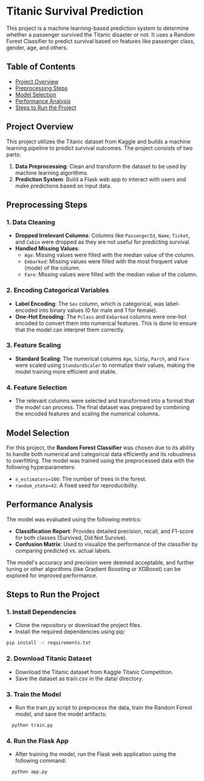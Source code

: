 # Titanic Survival Prediction

This project is a machine learning-based prediction system to determine whether a passenger survived the Titanic disaster or not. It uses a Random Forest Classifier to predict survival based on features like passenger class, gender, age, and others.

## Table of Contents

- [Project Overview](#project-overview)
- [Preprocessing Steps](#preprocessing-steps)
- [Model Selection](#model-selection)
- [Performance Analysis](#performance-analysis)
- [Steps to Run the Project](#steps-to-run-the-project)

## Project Overview

This project utilizes the Titanic dataset from Kaggle and builds a machine learning pipeline to predict survival outcomes. The project consists of two parts:
1. **Data Preprocessing**: Clean and transform the dataset to be used by machine learning algorithms.
2. **Prediction System**: Build a Flask web app to interact with users and make predictions based on input data.

## Preprocessing Steps

### 1. **Data Cleaning**
   - **Dropped Irrelevant Columns**: Columns like `PassengerId`, `Name`, `Ticket`, and `Cabin` were dropped as they are not useful for predicting survival.
   - **Handled Missing Values**:
     - `Age`: Missing values were filled with the median value of the column.
     - `Embarked`: Missing values were filled with the most frequent value (mode) of the column.
     - `Fare`: Missing values were filled with the median value of the column.

### 2. **Encoding Categorical Variables**
   - **Label Encoding**: The `Sex` column, which is categorical, was label-encoded into binary values (0 for male and 1 for female).
   - **One-Hot Encoding**: The `Pclass` and `Embarked` columns were one-hot encoded to convert them into numerical features. This is done to ensure that the model can interpret them correctly.

### 3. **Feature Scaling**
   - **Standard Scaling**: The numerical columns `Age`, `SibSp`, `Parch`, and `Fare` were scaled using `StandardScaler` to normalize their values, making the model training more efficient and stable.

### 4. **Feature Selection**
   - The relevant columns were selected and transformed into a format that the model can process. The final dataset was prepared by combining the encoded features and scaling the numerical columns.

## Model Selection

For this project, the **Random Forest Classifier** was chosen due to its ability to handle both numerical and categorical data efficiently and its robustness to overfitting. The model was trained using the preprocessed data with the following hyperparameters:
- `n_estimators=100`: The number of trees in the forest.
- `random_state=42`: A fixed seed for reproducibility.

## Performance Analysis

The model was evaluated using the following metrics:
- **Classification Report**: Provides detailed precision, recall, and F1-score for both classes (Survived, Did Not Survive).
- **Confusion Matrix**: Used to visualize the performance of the classifier by comparing predicted vs. actual labels.

The model's accuracy and precision were deemed acceptable, and further tuning or other algorithms (like Gradient Boosting or XGBoost) can be explored for improved performance.

## Steps to Run the Project

### 1. **Install Dependencies**
   - Clone the repository or download the project files.
   - Install the required dependencies using pip:

   ```bash
   pip install -r requirements.txt
   ```

### 2. **Download Titanic Dataset**
   - Download the Titanic dataset from Kaggle Titanic Competition.
   - Save the dataset as train.csv in the data/ directory.

### 3. **Train the Model**
   - Run the train.py script to preprocess the data, train the Random Forest model, and save the model artifacts:

   ```bash
     python train.py
   ```

### 4. **Run the Flask App**
   - After training the model, run the Flask web application using the following command:
    
   ```bash
     python app.py
   ```

